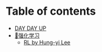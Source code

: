 # Table of contents

* [DAY DAY UP](README.md)
* [🧦强化学习](qiang-hua-xue-xi/README.md)
  * [RL by Hung-yi Lee](qiang-hua-xue-xi/rl-by-hung-yi-lee.md)

